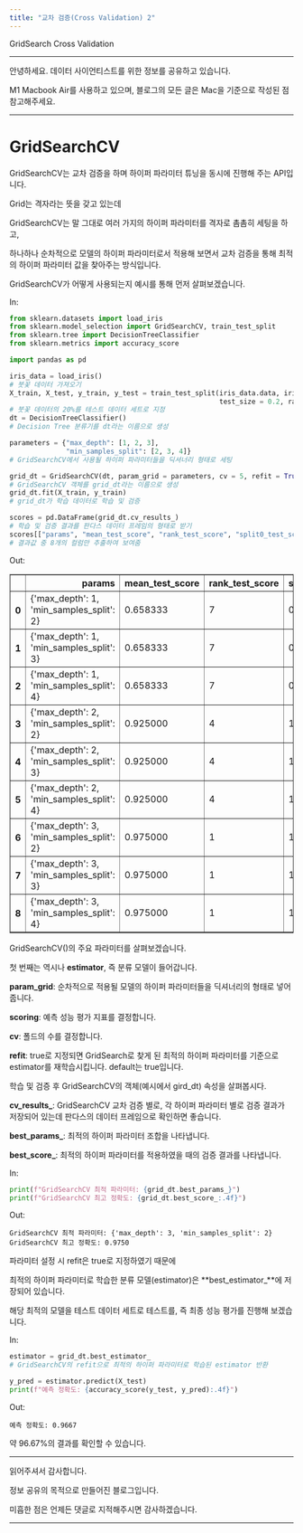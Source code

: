 ```yaml
---
title: "교차 검증(Cross Validation) 2"
---
```

GridSearch Cross Validation

----

안녕하세요.
데이터 사이언티스트를 위한 정보를 공유하고 있습니다.

M1 Macbook Air를 사용하고 있으며, 블로그의 모든 글은 Mac을 기준으로 작성된 점 참고해주세요.

----

# GridSearchCV

GridSearchCV는 교차 검증을 하며 하이퍼 파라미터 튜닝을 동시에 진행해 주는 API입니다.

Grid는 격자라는 뜻을 갖고 있는데

GridSearchCV는 말 그대로 여러 가지의 하이퍼 파라미터를 격자로 촘촘히 세팅을 하고,

하나하나 순차적으로 모델의 하이퍼 파라미터로서 적용해 보면서 교차 검증을 통해 최적의 하이퍼 파라미터 값을 찾아주는 방식입니다.

GridSearchCV가 어떻게 사용되는지 예시를 통해 먼저 살펴보겠습니다.

In:


```python
from sklearn.datasets import load_iris
from sklearn.model_selection import GridSearchCV, train_test_split
from sklearn.tree import DecisionTreeClassifier
from sklearn.metrics import accuracy_score

import pandas as pd

iris_data = load_iris()
# 붓꽃 데이터 가져오기
X_train, X_test, y_train, y_test = train_test_split(iris_data.data, iris_data.target,
                                                    test_size = 0.2, random_state = 4)
# 붓꽃 데이터의 20%를 테스트 데이터 세트로 지정
dt = DecisionTreeClassifier()
# Decision Tree 분류기를 dt라는 이름으로 생성

parameters = {"max_depth": [1, 2, 3],
              "min_samples_split": [2, 3, 4]}
# GridSearchCV에서 사용될 하이퍼 파라미터들을 딕셔너리 형태로 세팅

grid_dt = GridSearchCV(dt, param_grid = parameters, cv = 5, refit = True)
# GridSearchCV 객체를 grid_dt라는 이름으로 생성
grid_dt.fit(X_train, y_train)
# grid_dt가 학습 데이터로 학습 및 검증

scores = pd.DataFrame(grid_dt.cv_results_)
# 학습 및 검증 결과를 판다스 데이터 프레임의 형태로 받기
scores[["params", "mean_test_score", "rank_test_score", "split0_test_score", "split1_test_score", "split2_test_score", "split3_test_score", "split4_test_score"]]
# 결과값 중 8개의 컬럼만 추출하여 보여줌
```

Out:

<table border="1" class="dataframe">
  <thead>
    <tr style="text-align: right;">
      <th></th>
      <th>params</th>
      <th>mean_test_score</th>
      <th>rank_test_score</th>
      <th>split0_test_score</th>
      <th>split1_test_score</th>
      <th>split2_test_score</th>
      <th>split3_test_score</th>
      <th>split4_test_score</th>
    </tr>
  </thead>
  <tbody>
    <tr>
      <th>0</th>
      <td>{'max_depth': 1, 'min_samples_split': 2}</td>
      <td>0.658333</td>
      <td>7</td>
      <td>0.666667</td>
      <td>0.666667</td>
      <td>0.666667</td>
      <td>0.666667</td>
      <td>0.625000</td>
    </tr>
    <tr>
      <th>1</th>
      <td>{'max_depth': 1, 'min_samples_split': 3}</td>
      <td>0.658333</td>
      <td>7</td>
      <td>0.666667</td>
      <td>0.666667</td>
      <td>0.666667</td>
      <td>0.666667</td>
      <td>0.625000</td>
    </tr>
    <tr>
      <th>2</th>
      <td>{'max_depth': 1, 'min_samples_split': 4}</td>
      <td>0.658333</td>
      <td>7</td>
      <td>0.666667</td>
      <td>0.666667</td>
      <td>0.666667</td>
      <td>0.666667</td>
      <td>0.625000</td>
    </tr>
    <tr>
      <th>3</th>
      <td>{'max_depth': 2, 'min_samples_split': 2}</td>
      <td>0.925000</td>
      <td>4</td>
      <td>1.000000</td>
      <td>0.875000</td>
      <td>0.916667</td>
      <td>0.875000</td>
      <td>0.958333</td>
    </tr>
    <tr>
      <th>4</th>
      <td>{'max_depth': 2, 'min_samples_split': 3}</td>
      <td>0.925000</td>
      <td>4</td>
      <td>1.000000</td>
      <td>0.875000</td>
      <td>0.916667</td>
      <td>0.875000</td>
      <td>0.958333</td>
    </tr>
    <tr>
      <th>5</th>
      <td>{'max_depth': 2, 'min_samples_split': 4}</td>
      <td>0.925000</td>
      <td>4</td>
      <td>1.000000</td>
      <td>0.875000</td>
      <td>0.916667</td>
      <td>0.875000</td>
      <td>0.958333</td>
    </tr>
    <tr>
      <th>6</th>
      <td>{'max_depth': 3, 'min_samples_split': 2}</td>
      <td>0.975000</td>
      <td>1</td>
      <td>1.000000</td>
      <td>0.958333</td>
      <td>0.958333</td>
      <td>1.000000</td>
      <td>0.958333</td>
    </tr>
    <tr>
      <th>7</th>
      <td>{'max_depth': 3, 'min_samples_split': 3}</td>
      <td>0.975000</td>
      <td>1</td>
      <td>1.000000</td>
      <td>0.958333</td>
      <td>0.958333</td>
      <td>1.000000</td>
      <td>0.958333</td>
    </tr>
    <tr>
      <th>8</th>
      <td>{'max_depth': 3, 'min_samples_split': 4}</td>
      <td>0.975000</td>
      <td>1</td>
      <td>1.000000</td>
      <td>0.958333</td>
      <td>0.958333</td>
      <td>1.000000</td>
      <td>0.958333</td>
    </tr>
  </tbody>
</table>

GridSearchCV()의 주요 파라미터를 살펴보겠습니다.

첫 번째는 역시나 **estimator**, 즉 분류 모델이 들어갑니다.

**param_grid**: 순차적으로 적용될 모델의 하이퍼 파라미터들을 딕셔너리의 형태로 넣어줍니다.

**scoring**: 예측 성능 평가 지표를 결정합니다.

**cv**: 폴드의 수를 결정합니다.

**refit**: true로 지정되면 GridSearch로 찾게 된 최적의 하이퍼 파라미터를 기준으로 estimator를 재학습시킵니다. default는 true입니다.

학습 및 검증 후 GridSearchCV의 객체(예시에서 gird_dt) 속성을 살펴봅시다.

**cv_results_**: GridSearchCV 교차 검증 별로, 각 하이퍼 파라미터 별로 검증 결과가 저장되어 있는데 판다스의 데이터 프레임으로 확인하면 좋습니다.

**best_params_**: 최적의 하이퍼 파라미터 조합을 나타냅니다.

**best_score_**: 최적의 하이퍼 파라미터를 적용하였을 때의 검증 결과를 나타냅니다.

In:


```python
print(f"GridSearchCV 최적 파라미터: {grid_dt.best_params_}")
print(f"GridSearchCV 최고 정확도: {grid_dt.best_score_:.4f}")
```

Out:

    GridSearchCV 최적 파라미터: {'max_depth': 3, 'min_samples_split': 2}
    GridSearchCV 최고 정확도: 0.9750


파라미터 설정 시 refit은 true로 지정하였기 때문에

최적의 하이퍼 파라미터로 학습한 분류 모델(estimator)은 **best_estimator_**에 저장되어 있습니다.

해당 최적의 모델을 테스트 데이터 세트로 테스트를, 즉 최종 성능 평가를 진행해 보겠습니다.

In:


```python
estimator = grid_dt.best_estimator_
# GridSearchCV의 refit으로 최적의 하이퍼 파라미터로 학습된 estimator 반환

y_pred = estimator.predict(X_test)
print(f"예측 정확도: {accuracy_score(y_test, y_pred):.4f}")
```

Out:

    예측 정확도: 0.9667


약 96.67%의 결과를 확인할 수 있습니다.

----

읽어주셔서 감사합니다.

정보 공유의 목적으로 만들어진 블로그입니다.

미흡한 점은 언제든 댓글로 지적해주시면 감사하겠습니다.

----
